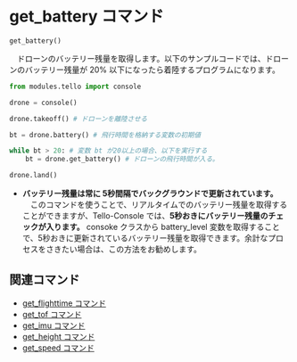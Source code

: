 # get_battery コマンド

```get_battery()```

　ドローンのバッテリー残量を取得します。以下のサンプルコードでは、ドローンのバッテリー残量が 20% 以下になったら着陸するプログラムになります。

```python
from modules.tello import console

drone = console()

drone.takeoff() # ドローンを離陸させる

bt = drone.battery() # 飛行時間を格納する変数の初期値

while bt > 20: # 変数 bt が20以上の場合、以下を実行する
    bt = drone.get_battery() # ドローンの飛行時間が入る。

drone.land()
```

- **バッテリー残量は常に 5秒間隔でバックグラウンドで更新されています。**<br>
　このコマンドを使うことで、リアルタイムでのバッテリー残量を取得することができますが、Tello-Console では、**5秒おきにバッテリー残量のチェックが入ります。** consoke クラスから battery_level 変数を取得することで、5秒おきに更新されているバッテリー残量を取得できます。余計なプロセスをさきたい場合は、この方法をお勧めします。

## 関連コマンド

- [get_flighttime コマンド]()
- [get_tof コマンド]()
- [get_imu コマンド]()
- [get_height コマンド]()
- [get_speed コマンド]()
